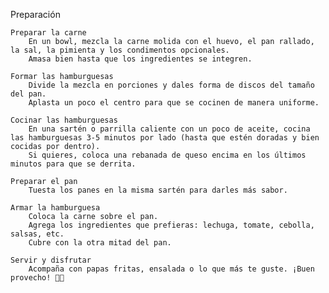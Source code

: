Preparación

    Preparar la carne
        En un bowl, mezcla la carne molida con el huevo, el pan rallado, la sal, la pimienta y los condimentos opcionales.
        Amasa bien hasta que los ingredientes se integren.

    Formar las hamburguesas
        Divide la mezcla en porciones y dales forma de discos del tamaño del pan.
        Aplasta un poco el centro para que se cocinen de manera uniforme.

    Cocinar las hamburguesas
        En una sartén o parrilla caliente con un poco de aceite, cocina las hamburguesas 3-5 minutos por lado (hasta que estén doradas y bien cocidas por dentro).
        Si quieres, coloca una rebanada de queso encima en los últimos minutos para que se derrita.

    Preparar el pan
        Tuesta los panes en la misma sartén para darles más sabor.

    Armar la hamburguesa
        Coloca la carne sobre el pan.
        Agrega los ingredientes que prefieras: lechuga, tomate, cebolla, salsas, etc.
        Cubre con la otra mitad del pan.

    Servir y disfrutar
        Acompaña con papas fritas, ensalada o lo que más te guste. ¡Buen provecho! 🍔😋